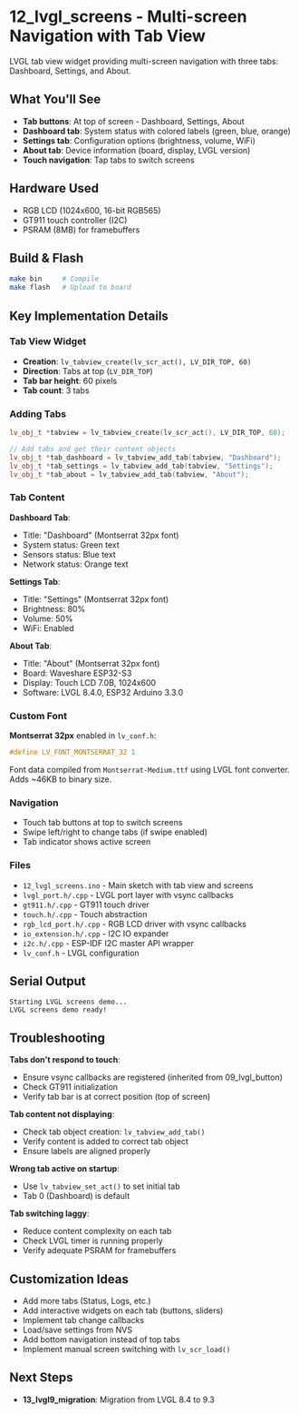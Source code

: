 # 12_lvgl_screens - Multi-screen Navigation with Tab View

LVGL tab view widget providing multi-screen navigation with three tabs: Dashboard, Settings, and About.

## What You'll See

- **Tab buttons**: At top of screen - Dashboard, Settings, About
- **Dashboard tab**: System status with colored labels (green, blue, orange)
- **Settings tab**: Configuration options (brightness, volume, WiFi)
- **About tab**: Device information (board, display, LVGL version)
- **Touch navigation**: Tap tabs to switch screens

## Hardware Used

- RGB LCD (1024x600, 16-bit RGB565)
- GT911 touch controller (I2C)
- PSRAM (8MB) for framebuffers

## Build & Flash

```bash
make bin     # Compile
make flash   # Upload to board
```

## Key Implementation Details

### Tab View Widget
- **Creation**: `lv_tabview_create(lv_scr_act(), LV_DIR_TOP, 60)`
- **Direction**: Tabs at top (`LV_DIR_TOP`)
- **Tab bar height**: 60 pixels
- **Tab count**: 3 tabs

### Adding Tabs
```cpp
lv_obj_t *tabview = lv_tabview_create(lv_scr_act(), LV_DIR_TOP, 60);

// Add tabs and get their content objects
lv_obj_t *tab_dashboard = lv_tabview_add_tab(tabview, "Dashboard");
lv_obj_t *tab_settings = lv_tabview_add_tab(tabview, "Settings");
lv_obj_t *tab_about = lv_tabview_add_tab(tabview, "About");
```

### Tab Content

**Dashboard Tab**:
- Title: "Dashboard" (Montserrat 32px font)
- System status: Green text
- Sensors status: Blue text
- Network status: Orange text

**Settings Tab**:
- Title: "Settings" (Montserrat 32px font)
- Brightness: 80%
- Volume: 50%
- WiFi: Enabled

**About Tab**:
- Title: "About" (Montserrat 32px font)
- Board: Waveshare ESP32-S3
- Display: Touch LCD 7.0B, 1024x600
- Software: LVGL 8.4.0, ESP32 Arduino 3.3.0

### Custom Font

**Montserrat 32px** enabled in `lv_conf.h`:
```c
#define LV_FONT_MONTSERRAT_32 1
```

Font data compiled from `Montserrat-Medium.ttf` using LVGL font converter. Adds ~46KB to binary size.

### Navigation
- Touch tab buttons at top to switch screens
- Swipe left/right to change tabs (if swipe enabled)
- Tab indicator shows active screen

### Files

- `12_lvgl_screens.ino` - Main sketch with tab view and screens
- `lvgl_port.h/.cpp` - LVGL port layer with vsync callbacks
- `gt911.h/.cpp` - GT911 touch driver
- `touch.h/.cpp` - Touch abstraction
- `rgb_lcd_port.h/.cpp` - RGB LCD driver with vsync callbacks
- `io_extension.h/.cpp` - I2C IO expander
- `i2c.h/.cpp` - ESP-IDF I2C master API wrapper
- `lv_conf.h` - LVGL configuration

## Serial Output

```
Starting LVGL screens demo...
LVGL screens demo ready!
```

## Troubleshooting

**Tabs don't respond to touch**:
- Ensure vsync callbacks are registered (inherited from 09_lvgl_button)
- Check GT911 initialization
- Verify tab bar is at correct position (top of screen)

**Tab content not displaying**:
- Check tab object creation: `lv_tabview_add_tab()`
- Verify content is added to correct tab object
- Ensure labels are aligned properly

**Wrong tab active on startup**:
- Use `lv_tabview_set_act()` to set initial tab
- Tab 0 (Dashboard) is default

**Tab switching laggy**:
- Reduce content complexity on each tab
- Check LVGL timer is running properly
- Verify adequate PSRAM for framebuffers

## Customization Ideas

- Add more tabs (Status, Logs, etc.)
- Add interactive widgets on each tab (buttons, sliders)
- Implement tab change callbacks
- Load/save settings from NVS
- Add bottom navigation instead of top tabs
- Implement manual screen switching with `lv_scr_load()`

## Next Steps

- **13_lvgl9_migration**: Migration from LVGL 8.4 to 9.3
